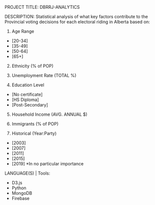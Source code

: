 PROJECT TITLE: DBRRJ-ANALYTICS

DESCRIPTION: Statistical analysis of what key factors contribute to the Provincial voting decisions for each electoral riding in Alberta based on:

1) Age Range
- [20-34]
- [35-49]
- [50-64]
- [65+]

2) Ethnicity (% of POP)

3) Unemployment Rate (TOTAL %)

4) Education Level
- [No certificate]
- [HS Diploma]
- [Post-Secondary]

5) Household Income (AVG. ANNUAL $)

6) Immigrants (% of POP)

7) Historical (Year:Party)
- [2003]
- [2007]
- [2011]
- [2015]
- [2019]
*In no particular importance

LANGUAGE(S) | Tools:
- D3.js
- Python
- MongoDB
- Firebase
